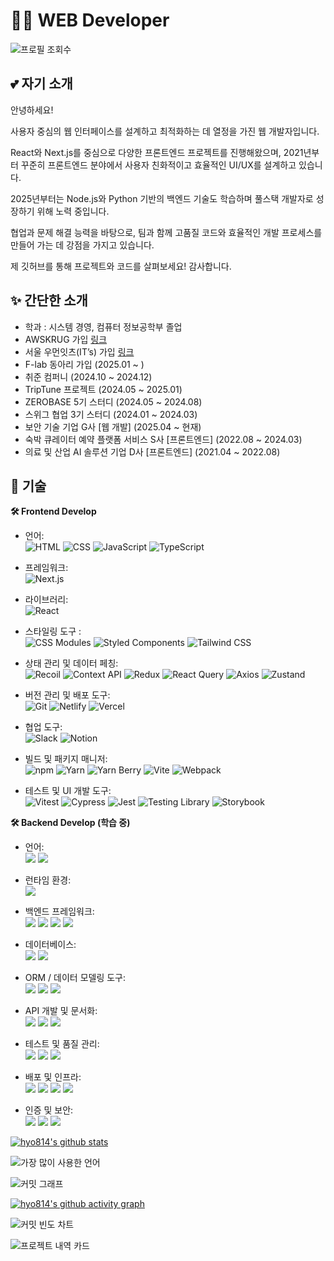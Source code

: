 # 👩‍💻 WEB Developer

![프로필 조회수](https://komarev.com/ghpvc/?username=hyo814&style=flat-square)

## 💕 자기 소개

안녕하세요!

사용자 중심의 웹 인터페이스를 설계하고 최적화하는 데 열정을 가진 웹 개발자입니다.

React와 Next.js를 중심으로 다양한 프론트엔드 프로젝트를 진행해왔으며, 2021년부터 꾸준히 프론트엔드 분야에서 사용자 친화적이고 효율적인 UI/UX를 설계하고 있습니다.

2025년부터는 Node.js와 Python 기반의 백엔드 기술도 학습하며 풀스택 개발자로 성장하기 위해 노력 중입니다.

협업과 문제 해결 능력을 바탕으로, 팀과 함께 고품질 코드와 효율적인 개발 프로세스를 만들어 가는 데 강점을 가지고 있습니다.

제 깃허브를 통해 프로젝트와 코드를 살펴보세요! 감사합니다.

## ✨ 간단한 소개

- 학과 : 시스템 경영, 컴퓨터 정보공학부 졸업
- AWSKRUG 가입 [링크](https://www.meetup.com/ko-KR/awskrug)
- 서울 우먼잇츠(IT’s) 가입 [링크](https://swits.notion.site/IT-s-04cb12f4b9aa4d0c87b225fc79102c06)
- F-lab 동아리 가입 (2025.01 ~ )
- 취준 컴퍼니 (2024.10 ~ 2024.12)
- TripTune 프로젝트 (2024.05 ~ 2025.01)
- ZEROBASE 5기 스터디 (2024.05 ~ 2024.08)
- 스위그 협업 3기 스터디 (2024.01 ~ 2024.03)
- 보안 기술 기업 G사 [웹 개발] (2025.04 ~ 현재)
- 숙박 큐레이터 예약 플랫폼 서비스 S사 [프론트엔드] (2022.08 ~ 2024.03)
- 의료 및 산업 AI 솔루션 기업 D사 [프론트엔드] (2021.04 ~ 2022.08)


## 📌 기술

**🛠 Frontend Develop**

- 언어: <br/>
  <img src="https://img.shields.io/badge/HTML-E34F26?style=flat-square&logo=html5&logoColor=white" alt="HTML"/> <img src="https://img.shields.io/badge/CSS-1572B6?style=flat-square&logo=css3&logoColor=white" alt="CSS"/> <img src="https://img.shields.io/badge/JavaScript-F7DF1E?style=flat-square&logo=javascript&logoColor=black" alt="JavaScript"/> <img src="https://img.shields.io/badge/TypeScript-3178C6?style=flat-square&logo=typescript&logoColor=white" alt="TypeScript"/>

- 프레임워크:  
  <img src="https://img.shields.io/badge/Next.js-000000?style=flat-square&logo=next.js&logoColor=white" alt="Next.js"/>

- 라이브러리:  
  <img src="https://img.shields.io/badge/React-61DAFB?style=flat-square&logo=react&logoColor=black" alt="React"/>

- 스타일링 도구 : <br/>
  <img src="https://img.shields.io/badge/CSS_Modules-000000?style=flat-square&logo=css-modules&logoColor=white" alt="CSS Modules"/> <img src="https://img.shields.io/badge/Styled_Components-DB7093?style=flat-square&logo=styled-components&logoColor=white" alt="Styled Components"/> <img src="https://img.shields.io/badge/Tailwind CSS-06B6D4?style=flat-square&logo=tailwindcss&logoColor=white" alt="Tailwind CSS"/>

- 상태 관리 및 데이터 페칭:<br/>
  <img src="https://img.shields.io/badge/Recoil-3578E5?style=flat-square&logo=recoil&logoColor=white" alt="Recoil"/> <img src="https://img.shields.io/badge/Context_API-61DAFB?style=flat-square&logo=react&logoColor=black" alt="Context API"/> <img src="https://img.shields.io/badge/Redux-764ABC?style=flat-square&logo=redux&logoColor=white" alt="Redux"/> <img src="https://img.shields.io/badge/React_Query-FF4154?style=flat-square&logo=react-query&logoColor=white" alt="React Query"/> <img src="https://img.shields.io/badge/Axios-5A29E4?style=flat-square&logo=axios&logoColor=white" alt="Axios"/> <img src="https://img.shields.io/badge/Zustand-663399?style=flat-square&logo=zustand&logoColor=white" alt="Zustand"/>

- 버전 관리 및 배포 도구:<br/>
  <img src="https://img.shields.io/badge/Git-F05032?style=flat-square&logo=git&logoColor=white" alt="Git"/> <img src="https://img.shields.io/badge/Netlify-00C7B7?style=flat-square&logo=netlify&logoColor=white" alt="Netlify"/> <img src="https://img.shields.io/badge/Vercel-000000?style=flat-square&logo=vercel&logoColor=white" alt="Vercel"/>

- 협업 도구:<br/>
  <img src="https://img.shields.io/badge/Slack-4A154B?style=flat-square&logo=slack&logoColor=white" alt="Slack"/> <img src="https://img.shields.io/badge/Notion-000000?style=flat-square&logo=notion&logoColor=white" alt="Notion"/>

- 빌드 및 패키지 매니저:<br/>
  <img src="https://img.shields.io/badge/npm-CB3837?style=flat-square&logo=npm&logoColor=white" alt="npm"/> <img src="https://img.shields.io/badge/Yarn-2C8EBB?style=flat-square&logo=yarn&logoColor=white" alt="Yarn"/> <img src="https://img.shields.io/badge/Yarn_Berry-2C8EBB?style=flat-square&logo=yarn&logoColor=white" alt="Yarn Berry"/> <img src="https://img.shields.io/badge/Vite-646CFF?style=flat-square&logo=vite&logoColor=white" alt="Vite"/> <img src="https://img.shields.io/badge/Webpack-8DD6F9?style=flat-square&logo=webpack&logoColor=black" alt="Webpack"/>

- 테스트 및 UI 개발 도구:<br/>
  <img src="https://img.shields.io/badge/Vitest-6E6E6E?style=flat-square&logo=vitest&logoColor=white" alt="Vitest"/> <img src="https://img.shields.io/badge/Cypress-17202C?style=flat-square&logo=cypress&logoColor=white" alt="Cypress"/> <img src="https://img.shields.io/badge/Jest-C21325?style=flat-square&logo=jest&logoColor=white" alt="Jest"/> <img src="https://img.shields.io/badge/Testing Library-E33332?style=flat-square&logo=testing-library&logoColor=white" alt="Testing Library"/> <img src="https://img.shields.io/badge/Storybook-FF4785?style=flat-square&logo=storybook&logoColor=white" alt="Storybook"/>

**🛠 Backend Develop (학습 중)**

- 언어:<br/>
  <img src="https://img.shields.io/badge/JavaScript-F7DF1E?style=flat-square&logo=javascript&logoColor=black"/>
  <img src="https://img.shields.io/badge/Python-3776AB?style=flat-square&logo=python&logoColor=white"/>

- 런타임 환경:<br/>
  <img src="https://img.shields.io/badge/Node.js-339933?style=flat-square&logo=nodedotjs&logoColor=white"/>

- 백엔드 프레임워크:<br/>
  <img src="https://img.shields.io/badge/Express-000000?style=flat-square&logo=express&logoColor=white"/>
  <img src="https://img.shields.io/badge/NestJS-E0234E?style=flat-square&logo=nestjs&logoColor=white"/>
  <img src="https://img.shields.io/badge/Flask-000000?style=flat-square&logo=flask&logoColor=white"/>
  <img src="https://img.shields.io/badge/Django-092E20?style=flat-square&logo=django&logoColor=white"/>

- 데이터베이스:<br/>
  <img src="https://img.shields.io/badge/MySQL-4479A1?style=flat-square&logo=mysql&logoColor=white"/> <img src="https://img.shields.io/badge/MongoDB-47A248?style=flat-square&logo=mongodb&logoColor=white"/>

- ORM / 데이터 모델링 도구:<br/>
  <img src="https://img.shields.io/badge/Prisma-2D3748?style=flat-square&logo=prisma&logoColor=white"/> <img src="https://img.shields.io/badge/SQLAlchemy-336791?style=flat-square&logo=sqlalchemy&logoColor=white"/> <img src="https://img.shields.io/badge/Django ORM-092E20?style=flat-square&logo=django&logoColor=white"/>

- API 개발 및 문서화:<br/>
  <img src="https://img.shields.io/badge/RESTful_API-6DB33F?style=flat-square&logo=spring&logoColor=white"/> <img src="https://img.shields.io/badge/FastAPI-009688?style=flat-square&logo=fastapi&logoColor=white"/> <img src="https://img.shields.io/badge/Swagger-85EA2D?style=flat-square&logo=swagger&logoColor=black"/>

- 테스트 및 품질 관리:<br/>
  <img src="https://img.shields.io/badge/Jest-C21325?style=flat-square&logo=jest&logoColor=white"/> <img src="https://img.shields.io/badge/Pytest-3776AB?style=flat-square&logo=python&logoColor=white"/> <img src="https://img.shields.io/badge/Postman-FF6C37?style=flat-square&logo=postman&logoColor=white"/>

- 배포 및 인프라:<br/>
  <img src="https://img.shields.io/badge/Docker-2496ED?style=flat-square&logo=docker&logoColor=white"/> <img src="https://img.shields.io/badge/Render-46E3B7?style=flat-square&logo=render&logoColor=black"/> <img src="https://img.shields.io/badge/Heroku-430098?style=flat-square&logo=heroku&logoColor=white"/> <img src="https://img.shields.io/badge/Vercel-000000?style=flat-square&logo=vercel&logoColor=white"/>

- 인증 및 보안:<br/>
  <img src="https://img.shields.io/badge/JWT-000000?style=flat-square&logo=jsonwebtokens&logoColor=white"/> <img src="https://img.shields.io/badge/OAuth2-4285F4?style=flat-square&logo=google&logoColor=white"/> <img src="https://img.shields.io/badge/Bcrypt-00BCD4?style=flat-square"/>


[![hyo814's github stats](https://github-readme-stats.vercel.app/api?username=hyo814)](https://github.com/anuraghazra/github-readme-stats)

![가장 많이 사용한 언어](https://github-readme-stats.vercel.app/api/top-langs/?username=hyo814&layout=compact&theme=radical)

![커밋 그래프](https://github-readme-streak-stats.herokuapp.com/?user=hyo814&theme=radical)

[![hyo814's github activity graph](https://github-readme-activity-graph.vercel.app/graph?username=hyo814&bg_color=0f2d3d&color=1cadfb&line=1cadfb&point=1cadfb&area=true&hide_border=true)](https://github.com/hyo814/github-readme-activity-graph)

![커밋 빈도 차트](https://github-profile-summary-cards.vercel.app/api/cards/profile-details?username=hyo814&theme=radical)

![프로젝트 내역 카드](https://github-profile-summary-cards.vercel.app/api/cards/repos-per-language?username=hyo814&theme=radical)

